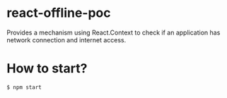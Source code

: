 # react-offline-poc

Provides a mechanism using React.Context to check if an application has network connection and internet access. 

# How to start?

```bash
$ npm start
```